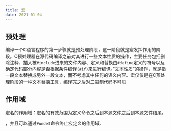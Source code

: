```yaml
---
title: 宏
date: 2021-01-04
---
```


## 预处理
编译一个C语言程序的第一步骤就是预处理阶段，这一阶段就是宏发挥作用的阶段。C预处理器在源代码编译之前对其进行一些文本性质的操作，主要任务包括删除注释、插入被`#include`进来的文件内容、定义和替换由`#define`定义的符号以及确定代码部分内容是否根据条件编译`(#if)`来进行编译。”文本性质”的操作，就是指一段文本替换成另外一段文本，而不考虑其中任何的语义内容。宏仅仅是在C预处理阶段的一种文本替换工具，编译完之后对二进制代码不可见

## 作用域

宏名的作用域：宏名的有效范围为定义命令之后到本源文件之后到本源文件结尾。

，并且可以通过`#undef`命令终止宏定义的作用域.

